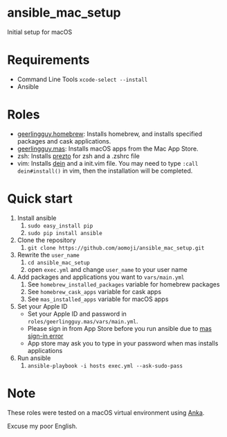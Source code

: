 # ansible_mac_setup

Initial setup for macOS

# Requirements

* Command Line Tools `xcode-select --install`
* Ansible

# Roles

* [geerlingguy.homebrew](https://github.com/geerlingguy/ansible-role-homebrew): Installs homebrew, and installs specified packages and cask applications.
* [geerlingguy.mas](https://github.com/geerlingguy/ansible-role-mas): Installs macOS apps from the Mac App Store.
* zsh: Installs [prezto](https://github.com/sorin-ionescu/prezto) for zsh and a .zshrc file
* vim: Installs [dein](https://github.com/Shougo/dein.vim) and a init.vim file. You may need to type `:call dein#install()` in vim, then the installation will be completed.

# Quick start

1. Install ansible
    1. `sudo easy_install pip`
    1. `sudo pip install ansible`
1. Clone the repository
    1. `git clone https://github.com/aomoji/ansible_mac_setup.git`
1. Rewrite the `user_name`
    1. `cd ansible_mac_setup`
    1. open `exec.yml` and change `user_name` to your user name
1. Add packages and applications you want to `vars/main.yml`
    1. See `homebrew_installed_packages` variable for homebrew packages
    1. See `homebrew_cask_apps` variable for cask apps
    1. See `mas_installed_apps` variable for macOS apps
1. Set your Apple ID
    * Set your Apple ID and password in `roles/geerlingguy.mas/vars/main.yml`.
    * Please sign in from App Store before you run ansible due to [mas sign-in error](https://github.com/mas-cli/mas/issues/107)
    * App store may ask you to type in your password when mas installs applications
1. Run ansible
    1. `ansible-playbook -i hosts exec.yml --ask-sudo-pass`

# Note

These roles were tested on a macOS virtual environment using [Anka](https://ankadoc.bitbucket.io).

Excuse my poor English.

